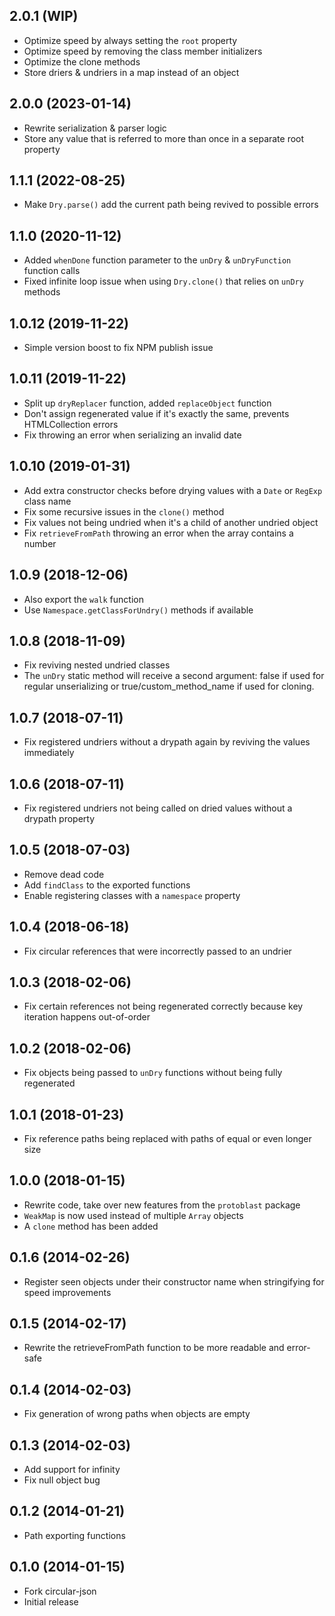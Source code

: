 ## 2.0.1 (WIP)

* Optimize speed by always setting the `root` property
* Optimize speed by removing the class member initializers
* Optimize the clone methods
* Store driers & undriers in a map instead of an object

## 2.0.0 (2023-01-14)

* Rewrite serialization & parser logic
* Store any value that is referred to more than once in a separate root property

## 1.1.1 (2022-08-25)

* Make `Dry.parse()` add the current path being revived to possible errors

## 1.1.0 (2020-11-12)

* Added `whenDone` function parameter to the `unDry` & `unDryFunction` function calls
* Fixed infinite loop issue when using `Dry.clone()` that relies on `unDry` methods

## 1.0.12 (2019-11-22)

* Simple version boost to fix NPM publish issue

## 1.0.11 (2019-11-22)

* Split up `dryReplacer` function, added `replaceObject` function
* Don't assign regenerated value if it's exactly the same, prevents HTMLCollection errors
* Fix throwing an error when serializing an invalid date

## 1.0.10 (2019-01-31)

* Add extra constructor checks before drying values with a `Date` or `RegExp` class name
* Fix some recursive issues in the `clone()` method
* Fix values not being undried when it's a child of another undried object
* Fix `retrieveFromPath` throwing an error when the array contains a number

## 1.0.9 (2018-12-06)

* Also export the `walk` function
* Use `Namespace.getClassForUndry()` methods if available

## 1.0.8 (2018-11-09)

* Fix reviving nested undried classes
* The `unDry` static method will receive a second argument: false if used for regular unserializing or true/custom_method_name if used for cloning.

## 1.0.7 (2018-07-11)

* Fix registered undriers without a drypath again by reviving the values immediately

## 1.0.6 (2018-07-11)

* Fix registered undriers not being called on dried values without a drypath property

## 1.0.5 (2018-07-03)

* Remove dead code
* Add `findClass` to the exported functions
* Enable registering classes with a `namespace` property

## 1.0.4 (2018-06-18)

* Fix circular references that were incorrectly passed to an undrier

## 1.0.3 (2018-02-06)

* Fix certain references not being regenerated correctly because key iteration happens out-of-order

## 1.0.2 (2018-02-06)

* Fix objects being passed to `unDry` functions without being fully regenerated

## 1.0.1 (2018-01-23)

* Fix reference paths being replaced with paths of equal or even longer size

## 1.0.0 (2018-01-15)

* Rewrite code, take over new features from the `protoblast` package
* `WeakMap` is now used instead of multiple `Array` objects
* A `clone` method has been added

## 0.1.6 (2014-02-26)

* Register seen objects under their constructor name when stringifying for speed improvements

## 0.1.5 (2014-02-17)

* Rewrite the retrieveFromPath function to be more readable and error-safe

## 0.1.4 (2014-02-03)

* Fix generation of wrong paths when objects are empty

## 0.1.3 (2014-02-03)

* Add support for infinity
* Fix null object bug

## 0.1.2 (2014-01-21)

* Path exporting functions

## 0.1.0 (2014-01-15)

* Fork circular-json
* Initial release

